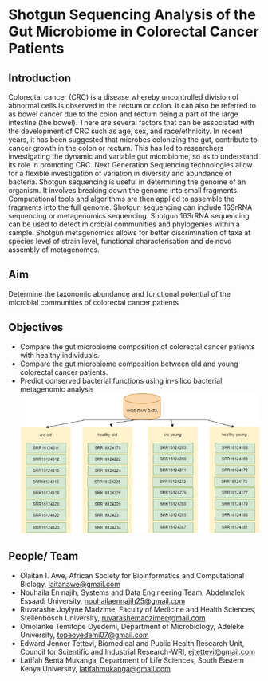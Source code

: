 # Shotgun Sequencing Analysis of the Gut Microbiome in Colorectal Cancer Patients

## Introduction
Colorectal cancer (CRC) is a disease whereby uncontrolled division of abnormal cells is observed
in the rectum or colon. It can also be referred to as bowel cancer due to the colon and rectum being a 
part of the large intestine (the bowel). There are several factors that can be associated with the development
of CRC such as age, sex, and race/ethnicity.
In recent years, it has been suggested that microbes colonizing the gut, contribute to cancer growth in
the colon or rectum. This has led to researchers investigating the dynamic and variable gut microbiome,
so as to understand its role in promoting CRC. 
Next Generation Sequencing technologies allow for a flexible investigation of variation in diversity 
and abundance of bacteria. Shotgun sequencing is useful in determining the genome of an organism. It involves
breaking down the genome into small fragments. Computational tools and algorithms are then applied to 
assemble the fragments into the full genome. Shotgun sequencing can include 16SrRNA sequencing or metagenomics
sequencing. Shotgun 16SrRNA sequencing can be used to detect microbial communities and phylogenies within a sample.
Shotgun metagenomics allows for better discrimination of taxa at species level of strain level,
functional characterisation and de novo assembly of metagenomes.

## Aim
Determine the taxonomic abundance and functional potential of the microbial communities of colorectal cancer patients
## Objectives  
 
 - Compare the gut microbiome composition of colorectal cancer patients with healthy individuals.
 - Compare the gut microbiome composition between old and young colorectal cancer patients.
 - Predict conserved bacterial functions using in-silico bacterial metagenomic analysis 
![figure](./figures/data_samples.png)





 ## People/ Team
 * Olaitan I. Awe, African Society for Bioinformatics and Computational Biology, laitanawe@gmail.com
 * Nouhaila En najih, Systems and Data Engineering Team, Abdelmalek Essaadi University, nouhailaennajih25@gmail.com
 * Ruvarashe Joylyne Madzime, Faculty of Medicine and Health Sciences, Stellenbosch University, ruvarashemadzime@gmail.com
 * Omolanke Temitope Oyedemi, Department of Microbiology, Adeleke University, topeoyedemi07@gmail.com
 * Edward Jenner Tettevi, Biomedical and Public Health Research Unit, Council for Scientific and Industrial Research-WRI, ejtettevi@gmail.com
 * Latifah Benta Mukanga, Department of Life Sciences, South Eastern Kenya University, latifahmukanga@gmail.com
